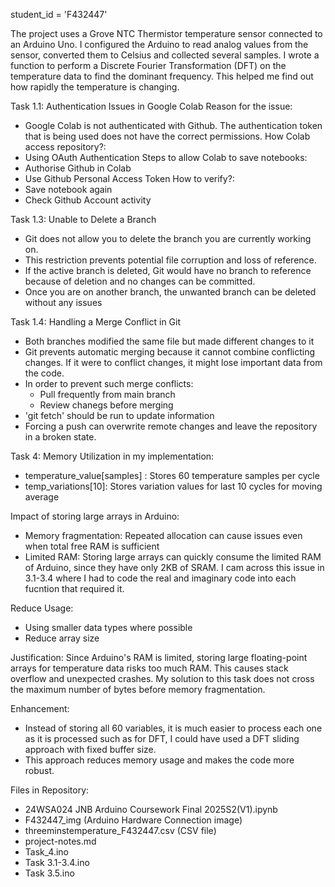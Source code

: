 student_id = 'F432447'

The project uses a Grove NTC Thermistor temperature sensor connected to an Arduino Uno. I configured the Arduino to read analog values from the sensor, converted them to Celsius and collected several samples. I wrote a function to perform a Discrete Fourier Transformation (DFT) on the temperature data to find the dominant frequency. This helped me find out how rapidly the temperature is changing.

Task 1.1: Authentication Issues in Google Colab
Reason for the issue:
- Google Colab is not authenticated with Github. The authentication token that is being used does not have the correct permissions.
How Colab access repository?:
- Using OAuth Authentication
Steps to allow Colab to save notebooks:
- Authorise Github in Colab
- Use Github Personal Access Token
How to verify?:
- Save notebook again
- Check Github Account activity

Task 1.3: Unable to Delete a Branch
- Git does not allow you to delete the branch you are currently working on.
- This restriction prevents potential file corruption and loss of reference.
- If the active branch is deleted, Git would have no branch to reference because of deletion and no changes can be committed.
- Once you are on another branch, the unwanted branch can be deleted without any issues

Task 1.4:  Handling a Merge Conflict in Git
- Both branches modified the same file but made different changes to it
- Git prevents automatic merging because it cannot combine conflicting changes. If it were to conflict changes, it might lose important data from the code.
- In order to prevent such merge conflicts:
    - Pull frequently from main branch
    - Review chanegs before merging
- 'git fetch' should be run to update information
- Forcing a push can overwrite remote changes and leave the repository in a broken state.

Task 4:
Memory Utilization in my implementation:
- temperature_value[samples] : Stores 60 temperature samples per cycle
- temp_variations[10]: Stores variation values for last 10 cycles for moving average

Impact of storing large arrays in Arduino:
- Memory fragmentation: Repeated allocation can cause issues even when total free RAM is sufficient
- Limited RAM: Storing large arrays can quickly consume the limited RAM of Arduino, since they have only 2KB of SRAM. I cam across this issue in 3.1-3.4 where I had to code the real and imaginary code into each fucntion that required it.

Reduce Usage:
- Using smaller data types where possible
- Reduce array size

Justification:
Since Arduino's RAM is limited, storing large floating-point arrays for temperature data risks too much RAM. This causes stack overflow and unexpected crashes. My solution to this task does not cross the maximum number of bytes before memory fragmentation. 

Enhancement:
- Instead of storing all 60 variables, it is much easier to process each one as it is processed such as for DFT, I could have used a DFT sliding approach with fixed buffer size.
- This approach reduces memory usage and makes the code more robust.

Files in Repository:
- 24WSA024 JNB Arduino Coursework Final 2025S2(V1).ipynb
- F432447_img (Arduino Hardware Connection image)
- threeminstemperature_F432447.csv (CSV file)
- project-notes.md
- Task_4.ino
- Task 3.1-3.4.ino
- Task 3.5.ino

